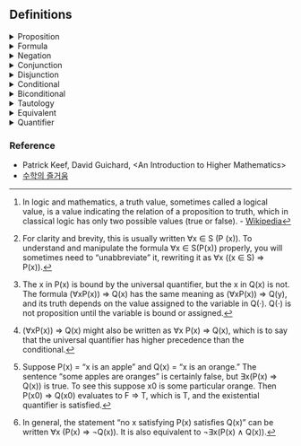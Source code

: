 ## Definitions

<details><summary>Proposition</summary>
  
  - A sentence or statement which has a definite truth value.[^truth_value_def]
  
  - ex. 1 = 2 (false), 1 = 1(true)
    
</details>

<details><summary>Formula</summary>

  - A statement which possibliy involves some variables, which is either true or false whenever we assign particular values to each of the variables.
    
    - ex. Given a formula $`x^2 + y = 5`$, which is true when (x, y) = (1, 4), (2, 1)⋯, but false when (2, 2), (4, 1)⋯.
   
  - A formula that contains variables is not simply true or false unless each of these variables is bound by a quantifier. If a variable is not bound the truth of the formula is contingent on the value assigned to the variable from the universe of discourse.

</details>

<details><summary>Negation</summary>

  - If P is a formula, then “not P” is another formula, which we write symbolically as $\neg$ P.

| P   | $\neg$ P |
| :-: | :-:      |
| T   | F        |
| F   | T        |

</details>

<details><summary>Conjunction</summary>
  
  - Suppose that P and Q are formulas. Then “P and Q” is a formula written symbolically as P $\land$ Q, called the conjunction of P and Q.
    </br>For P $\land$ Q to be true both P and Q must be true, otherwise it is false.
  
  - $\land$, 'and', '곱연산'

| P   | Q   | P $\land$ Q  |
| :-: | :-: | :-:          |
| T   | T   | T            |
| T   | F   | F            |
| F   | T   | F            |
| F   | F   | F            |

</details>

<details><summary>Disjunction</summary>

  - Given two formulas P and Q, disjunction is an operation which constructs new formula whose truth value is false only when both P and Q are false.

  - $\lor$, 'or', '합연산'

| P   | Q   | P $\lor$ Q |
| :-: | :-: | :-:        |
| T   | T   | T          |
| T   | F   | T          |
| F   | T   | T          |
| F   | F   | F          |

</details>

<details><summary>Conditional</summary>

  - If P and Q are formulas, then “if P, then Q” or “P implies Q” is written P $\Rightarrow$ Q, using the conditional symbol, $\Rightarrow$.

| P   | Q   | P $\Rightarrow$ Q |
| :-: | :-: | :-:               |
| T   | T   | T                 |
| T   | F   | F                 |
| F   | T   | T                 |
| F   | F   | T                 |

</details>

<details><summary>Biconditional</summary>

  - It is written $\Leftrightarrow$, corresponds to the phrase “if and only if” or “iff” for short. So P $\Leftrightarrow$ Q is true when both P and Q have the same truth value, otherwise it is false.

| P   | Q   | P $\Leftrightarrow$ Q |
| :-: | :-: | :-:                   |
| T   | T   | T                     |
| T   | F   | F                     |
| F   | T   | F                     |
| F   | F   | T                     |

</details>

<details><summary>Tautology</summary>

  - A logical expression that always evaluates to T, that is, the last column of its truth table consists of nothing but T’s. A tautology is sometimes said to be valid; although “valid” is used in other contexts as well, this should cause no confusion.

  - ex. (P $\land$ Q) $\lor$ P $\Leftrightarrow$ P is tautology.

| P   | Q   | P $\land$ Q | (P $\land$ Q) $\lor$ P | (P $\land$ Q) $\lor$ P $\Leftrightarrow$ P |
| :-: | :-: | :-:         | :-:                    | :-:                                        |
| T   | T   | T           | T                      | T                                          |
| T   | F   | F           | T                      | T                                          |
| F   | T   | F           | F                      | T                                          |
| F   | F   | F           | F                      | T                                          |

  - A few important tautologies.

    - P ⇔ ¬¬P
    - P ∨ Q ⇔ Q ∨ P
    - P ∧ Q ⇔ Q ∧ P
    - (P ∧ Q) ∧ R ⇔ P ∧ (Q ∧ R)
    - (P ∨ Q) ∨ R ⇔ P ∨ (Q ∨ R)
    - P ∧ (Q ∨ R) ⇔ (P ∧ Q) ∨ (P ∧ R)
    - P ∨ (Q ∧ R) ⇔ (P ∨ Q) ∧ (P ∨ R)
    - (P ⇒ Q) ⇔ (¬P ∨ Q)
    - P ⇒ (P ∨ Q)
    - P ∧ Q ⇒ Q
    - (P ⇔ Q) ⇔ ((P ⇒ Q) ∧ (Q ⇒ P))
    - (P ⇒ Q) ⇔ (¬Q ⇒ ¬P)

</details>

<details><summary>Equivalent</summary>

  - If two formulas always take on the same truth value no matter what elements from the universe of discourse we substitute for the various variables, then we say they are equivalent. The value of equivalent formulas is that they say the same thing. It is always a valid step in a proof to replace some formula by an equivalent one. In addition, many tautologies contain important ideas for constructing proofs.

</details>

<details><summary>Quantifier</summary>
  
  - **Universal quantifier**
    - A sentence $`\forall x P(x)`$ is true if and only if P(x) is true no matter what value (from the universe of discourse) is substituted for x.
    - ex. $`\forall x (x2 ≥ 0)`$, i.e., “The square of any number is not negative.”
    - ex. $`\forall x \forall y (x + y = y + x)`$, i.e., the commutative law of addition.
    - ex. $`\forall x \forall y \forall z((x + y) + z = x + (y + z))`$, i.e., the associative law of addition.
    - ex. $`\forall x`$ (x is a square $\Rightarrow$ x is a rectangle), i.e., “All squares are rectangles.”
    - ex. $`\forall x`$ (x lives in Walla Walla $\Rightarrow$ x lives in Washington), i.e., “Every person who lives in
Walla Walla lives in Washington.”
    - ex. “If x is negative, so is its cube", i.e., “Every negative x has a negative cube.”, i.e., $`\forall x ((x < 0) \Rightarrow (x^3 < 0))`$
    - ex. “If two numbers have the same square, then they have the same absolute value”, i.e., $`\forall x \forall y ((x^2 = y^2) \Rightarrow (|x| = |y|))`$.
    - ex. “If x = y, then x + z = y + z”, i.e., $`\forall x \forall y \forall z ((x = y) \Rightarrow (x + z = y + z))`$.
    - ex. If S is a set, the sentence “Every x in S satisfies P(x)” is written formally as $`\forall x ((x \in S) \Rightarrow P(x))`$.[^quantifier_note_0]
    - ex. $`\forall x \in [0,1](\sqrt{x} \geq x)`$, i.e., $`\forall x(x \in [0,1] \Rightarrow \sqrt{x} \geq x)`$.
    - ex. $`\forall x < 0(|x| = −x)`$, i.e., $`\forall x(x < 0 \Rightarrow |x| = −x)`$.
    - ex. $`\forall x (P(x) \Rightarrow Q(x))`$, i.e., "All x satisfying P(x) also satisfy Q(x)."
    - ex. $`\forall x P(x) \Rightarrow Q(x)`$, i.e., "If P(x) is true for all x, Q(x) is true."[^quantifier_note_1]
    - ex. $`\forall x (P(x) \Rightarrow Q(x)) \neq \forall x P(x) \Rightarrow \forall x Q(x)`$.[^quantifier_note_2]
  
  - **Existential quantifier**
    - A sentence $`\exists x P(x)`$ is true if and only if there is at least one value of x (from the universe of discourse) that makes P(x) true.
    - ex. $`\exists x (x \geq x2)`$ is true since x = 0 is one of many solutions.
    - ex. $`\exists x \exists y (x^2+y^2 =2xy)`$ is true since x = y = 1 is one of many solutions.
    - ex. $`\exists x (P(x) \land Q(x))`$, i.e., “Some x satisfying P(x) also satisfies Q(x).”
    - ex. “Some x satisfying P(x) satisfies Q(x)” should not be translated as $`\exists x (P(x) \Rightarrow Q(x))`$.[^quantifier_note_3]
    - ex. $`\exists x < 0(x^2 = 1)`$ stands for $`\exists x ((x < 0) ∧ (x^2 = 1))`$
    - ex. $`\exists x \in [0,1](2x^2 + x = 1)`$, i.e., $`$\exists x((x \in [0,1]) ∧ (2x^2 + x = 1))`$
    - ex. “No democrats are republicans,”, i.e., $`\forall x(x is a democrat \Rightarrow x is not a republican)`$[^quantifier_note_4].
    - ex. “No triangles are rectangles,”, i.e., $`\forall x(x is a triangle \Rightarrow x is not a rectangle)`$.

</details>

### Reference

- Patrick Keef, David Guichard, \<An Introduction to Higher Mathematics\>
- [수학의 즐거움](https://www.youtube.com/@enjoyingmath9346/featured)

[^truth_value_def]: In logic and mathematics, a truth value, sometimes called a logical value, is a value indicating the relation of a proposition to truth, which in classical logic has only two possible values (true or false). - [Wikipedia](https://en.wikipedia.org/wiki/Truth_value)
[^quantifier_note_0]: For clarity and brevity, this is usually written ∀x ∈ S (P (x)). To understand and manipulate the formula ∀x ∈ S(P(x)) properly, you will sometimes need to “unabbreviate” it, rewriting it as ∀x ((x ∈ S) ⇒ P(x)).
[^quantifier_note_1]: The x in P(x) is bound by the universal quantifier, but the x in Q(x) is not. The formula (∀xP(x)) ⇒ Q(x) has the same meaning as (∀xP(x)) ⇒ Q(y), and its truth depends on the value assigned to the variable in Q(·). Q(·) is not proposition until the variable is bound or assigned.
[^quantifier_note_2]: (∀xP(x)) ⇒ Q(x) might also be written as ∀x P(x) ⇒ Q(x), which is to say that the universal quantifier has higher precedence than the conditional.
[^quantifier_note_3]: Suppose P(x) = “x is an apple” and Q(x) = “x is an orange.” The sentence “some apples are oranges” is certainly false, but
∃x(P(x) ⇒ Q(x)) is true. To see this suppose x0 is some particular orange. Then P(x0) ⇒ Q(x0) evaluates to F ⇒ T, which is T, and the existential quantifier is satisfied.
[^quantifier_note_4]: In general, the statement “no x satisfying P(x) satisfies Q(x)” can be written ∀x (P(x) ⇒ ¬Q(x)). It is also equivalent to ¬∃x(P(x) ∧ Q(x)).
